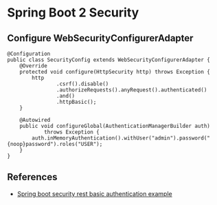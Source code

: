 # Spring Boot 2 Security

## Configure WebSecurityConfigurerAdapter
```
@Configuration
public class SecurityConfig extends WebSecurityConfigurerAdapter {
	@Override
	protected void configure(HttpSecurity http) throws Exception {
		http
				.csrf().disable()
				.authorizeRequests().anyRequest().authenticated()
				.and()
				.httpBasic();
	}

	@Autowired
	public void configureGlobal(AuthenticationManagerBuilder auth)
			throws Exception {
		auth.inMemoryAuthentication().withUser("admin").password("{noop}password").roles("USER");
	}
}
```

## References
- [Spring boot security rest basic authentication example](https://howtodoinjava.com/spring-boot2/security-rest-basic-auth-example/)